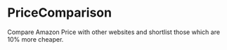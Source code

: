 # PriceComparison
Compare Amazon Price with other websites and shortlist those which are 10% more cheaper.
